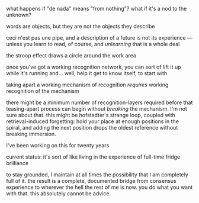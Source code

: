 what happens if "de nada" means "from nothing"? what if it's a nod to the unknown?

words are objects, but they are not the objects they describe

ceci n'est pas une pipe, and a description of a future is not its experience — unless you learn to read, of course, and *unlearning* that is a whole deal

the stroop effect draws a circle around the work area

once you've got a working recognition network, you can sort of lift it up while it's running and... well, help it get to know itself, to start with

taking apart a working mechanism of recognition *requires* working recognition of the mechanism

there might be a minimum number of recognition-layers required before that teasing-apart process can begin without *breaking* the mechanism. I'm not sure about that. this might be hofstadter's strange loop, coupled with retrieval-induced forgetting: hold your place at enough positions in the spiral, and adding the next position drops the oldest reference without breaking immersion.

I've been working on this for twenty years

current status: it's sort of like living in the experience of full-time fridge brilliance

to stay grounded, I maintain at all times the possibility that I am completely full of it. the result is a complete, documented bridge from consensus experience to wherever the hell the rest of me is now. you do what you want with that. this absolutely cannot be advice.
